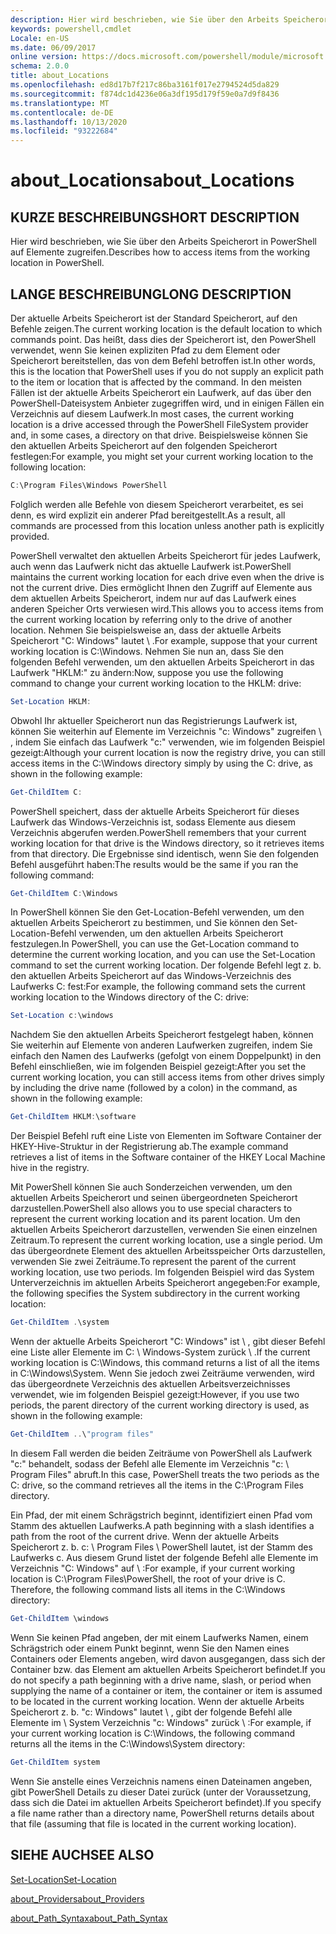 ```yaml
---
description: Hier wird beschrieben, wie Sie über den Arbeits Speicherort in PowerShell auf Elemente zugreifen.
keywords: powershell,cmdlet
Locale: en-US
ms.date: 06/09/2017
online version: https://docs.microsoft.com/powershell/module/microsoft.powershell.core/about/about_locations?view=powershell-5.1&WT.mc_id=ps-gethelp
schema: 2.0.0
title: about_Locations
ms.openlocfilehash: ed8d17b7f217c86ba3161f017e2794524d5da829
ms.sourcegitcommit: f874dc1d4236e06a3df195d179f59e0a7d9f8436
ms.translationtype: MT
ms.contentlocale: de-DE
ms.lasthandoff: 10/13/2020
ms.locfileid: "93222684"
---
```

# <a name="about_locations"></a><span data-ttu-id="fa8c4-104">about_Locations</span><span class="sxs-lookup"><span data-stu-id="fa8c4-104">about_Locations</span></span>

## <a name="short-description"></a><span data-ttu-id="fa8c4-105">KURZE BESCHREIBUNG</span><span class="sxs-lookup"><span data-stu-id="fa8c4-105">SHORT DESCRIPTION</span></span>

<span data-ttu-id="fa8c4-106">Hier wird beschrieben, wie Sie über den Arbeits Speicherort in PowerShell auf Elemente zugreifen.</span><span class="sxs-lookup"><span data-stu-id="fa8c4-106">Describes how to access items from the working location in PowerShell.</span></span>

## <a name="long-description"></a><span data-ttu-id="fa8c4-107">LANGE BESCHREIBUNG</span><span class="sxs-lookup"><span data-stu-id="fa8c4-107">LONG DESCRIPTION</span></span>

<span data-ttu-id="fa8c4-108">Der aktuelle Arbeits Speicherort ist der Standard Speicherort, auf den Befehle zeigen.</span><span class="sxs-lookup"><span data-stu-id="fa8c4-108">The current working location is the default location to which commands point.</span></span>
<span data-ttu-id="fa8c4-109">Das heißt, dass dies der Speicherort ist, den PowerShell verwendet, wenn Sie keinen expliziten Pfad zu dem Element oder Speicherort bereitstellen, das von dem Befehl betroffen ist.</span><span class="sxs-lookup"><span data-stu-id="fa8c4-109">In other words, this is the location that PowerShell uses if you do not supply an explicit path to the item or location that is affected by the command.</span></span> <span data-ttu-id="fa8c4-110">In den meisten Fällen ist der aktuelle Arbeits Speicherort ein Laufwerk, auf das über den PowerShell-Dateisystem Anbieter zugegriffen wird, und in einigen Fällen ein Verzeichnis auf diesem Laufwerk.</span><span class="sxs-lookup"><span data-stu-id="fa8c4-110">In most cases, the current working location is a drive accessed through the PowerShell FileSystem provider and, in some cases, a directory on that drive.</span></span>
<span data-ttu-id="fa8c4-111">Beispielsweise können Sie den aktuellen Arbeits Speicherort auf den folgenden Speicherort festlegen:</span><span class="sxs-lookup"><span data-stu-id="fa8c4-111">For example, you might set your current working location to the following location:</span></span>

```powershell
C:\Program Files\Windows PowerShell
```

<span data-ttu-id="fa8c4-112">Folglich werden alle Befehle von diesem Speicherort verarbeitet, es sei denn, es wird explizit ein anderer Pfad bereitgestellt.</span><span class="sxs-lookup"><span data-stu-id="fa8c4-112">As a result, all commands are processed from this location unless another path is explicitly provided.</span></span>

<span data-ttu-id="fa8c4-113">PowerShell verwaltet den aktuellen Arbeits Speicherort für jedes Laufwerk, auch wenn das Laufwerk nicht das aktuelle Laufwerk ist.</span><span class="sxs-lookup"><span data-stu-id="fa8c4-113">PowerShell maintains the current working location for each drive even when the drive is not the current drive.</span></span> <span data-ttu-id="fa8c4-114">Dies ermöglicht Ihnen den Zugriff auf Elemente aus dem aktuellen Arbeits Speicherort, indem nur auf das Laufwerk eines anderen Speicher Orts verwiesen wird.</span><span class="sxs-lookup"><span data-stu-id="fa8c4-114">This allows you to access items from the current working location by referring only to the drive of another location.</span></span>
<span data-ttu-id="fa8c4-115">Nehmen Sie beispielsweise an, dass der aktuelle Arbeits Speicherort "C: Windows" lautet \\ .</span><span class="sxs-lookup"><span data-stu-id="fa8c4-115">For example, suppose that your current working location is C:\\Windows.</span></span> <span data-ttu-id="fa8c4-116">Nehmen Sie nun an, dass Sie den folgenden Befehl verwenden, um den aktuellen Arbeits Speicherort in das Laufwerk "HKLM:" zu ändern:</span><span class="sxs-lookup"><span data-stu-id="fa8c4-116">Now, suppose you use the following command to change your current working location to the HKLM: drive:</span></span>

```powershell
Set-Location HKLM:
```

<span data-ttu-id="fa8c4-117">Obwohl Ihr aktueller Speicherort nun das Registrierungs Laufwerk ist, können Sie weiterhin auf Elemente im Verzeichnis "c: Windows" zugreifen \\ , indem Sie einfach das Laufwerk "c:" verwenden, wie im folgenden Beispiel gezeigt:</span><span class="sxs-lookup"><span data-stu-id="fa8c4-117">Although your current location is now the registry drive, you can still access items in the C:\\Windows directory simply by using the C: drive, as shown in the following example:</span></span>

```powershell
Get-ChildItem C:
```

<span data-ttu-id="fa8c4-118">PowerShell speichert, dass der aktuelle Arbeits Speicherort für dieses Laufwerk das Windows-Verzeichnis ist, sodass Elemente aus diesem Verzeichnis abgerufen werden.</span><span class="sxs-lookup"><span data-stu-id="fa8c4-118">PowerShell remembers that your current working location for that drive is the Windows directory, so it retrieves items from that directory.</span></span> <span data-ttu-id="fa8c4-119">Die Ergebnisse sind identisch, wenn Sie den folgenden Befehl ausgeführt haben:</span><span class="sxs-lookup"><span data-stu-id="fa8c4-119">The results would be the same if you ran the following command:</span></span>

```powershell
Get-ChildItem C:\Windows
```

<span data-ttu-id="fa8c4-120">In PowerShell können Sie den Get-Location-Befehl verwenden, um den aktuellen Arbeits Speicherort zu bestimmen, und Sie können den Set-Location-Befehl verwenden, um den aktuellen Arbeits Speicherort festzulegen.</span><span class="sxs-lookup"><span data-stu-id="fa8c4-120">In PowerShell, you can use the Get-Location command to determine the current working location, and you can use the Set-Location command to set the current working location.</span></span> <span data-ttu-id="fa8c4-121">Der folgende Befehl legt z. b. den aktuellen Arbeits Speicherort auf das Windows-Verzeichnis des Laufwerks C: fest:</span><span class="sxs-lookup"><span data-stu-id="fa8c4-121">For example, the following command sets the current working location to the Windows directory of the C: drive:</span></span>

```powershell
Set-Location c:\windows
```

<span data-ttu-id="fa8c4-122">Nachdem Sie den aktuellen Arbeits Speicherort festgelegt haben, können Sie weiterhin auf Elemente von anderen Laufwerken zugreifen, indem Sie einfach den Namen des Laufwerks (gefolgt von einem Doppelpunkt) in den Befehl einschließen, wie im folgenden Beispiel gezeigt:</span><span class="sxs-lookup"><span data-stu-id="fa8c4-122">After you set the current working location, you can still access items from other drives simply by including the drive name (followed by a colon) in the command, as shown in the following example:</span></span>

```powershell
Get-ChildItem HKLM:\software
```

<span data-ttu-id="fa8c4-123">Der Beispiel Befehl ruft eine Liste von Elementen im Software Container der HKEY-Hive-Struktur in der Registrierung ab.</span><span class="sxs-lookup"><span data-stu-id="fa8c4-123">The example command retrieves a list of items in the Software container of the HKEY Local Machine hive in the registry.</span></span>

<span data-ttu-id="fa8c4-124">Mit PowerShell können Sie auch Sonderzeichen verwenden, um den aktuellen Arbeits Speicherort und seinen übergeordneten Speicherort darzustellen.</span><span class="sxs-lookup"><span data-stu-id="fa8c4-124">PowerShell also allows you to use special characters to represent the current working location and its parent location.</span></span> <span data-ttu-id="fa8c4-125">Um den aktuellen Arbeits Speicherort darzustellen, verwenden Sie einen einzelnen Zeitraum.</span><span class="sxs-lookup"><span data-stu-id="fa8c4-125">To represent the current working location, use a single period.</span></span> <span data-ttu-id="fa8c4-126">Um das übergeordnete Element des aktuellen Arbeitsspeicher Orts darzustellen, verwenden Sie zwei Zeiträume.</span><span class="sxs-lookup"><span data-stu-id="fa8c4-126">To represent the parent of the current working location, use two periods.</span></span> <span data-ttu-id="fa8c4-127">Im folgenden Beispiel wird das System Unterverzeichnis im aktuellen Arbeits Speicherort angegeben:</span><span class="sxs-lookup"><span data-stu-id="fa8c4-127">For example, the following specifies the System subdirectory in the current working location:</span></span>

```powershell
Get-ChildItem .\system
```

<span data-ttu-id="fa8c4-128">Wenn der aktuelle Arbeits Speicherort "C: Windows" ist \\ , gibt dieser Befehl eine Liste aller Elemente im C: \\ Windows-System zurück \\ .</span><span class="sxs-lookup"><span data-stu-id="fa8c4-128">If the current working location is C:\\Windows, this command returns a list of all the items in C:\\Windows\\System.</span></span> <span data-ttu-id="fa8c4-129">Wenn Sie jedoch zwei Zeiträume verwenden, wird das übergeordnete Verzeichnis des aktuellen Arbeitsverzeichnisses verwendet, wie im folgenden Beispiel gezeigt:</span><span class="sxs-lookup"><span data-stu-id="fa8c4-129">However, if you use two periods, the parent directory of the current working directory is used, as shown in the following example:</span></span>

```powershell
Get-ChildItem ..\"program files"
```

<span data-ttu-id="fa8c4-130">In diesem Fall werden die beiden Zeiträume von PowerShell als Laufwerk "c:" behandelt, sodass der Befehl alle Elemente im Verzeichnis "c: \\ Program Files" abruft.</span><span class="sxs-lookup"><span data-stu-id="fa8c4-130">In this case, PowerShell treats the two periods as the C: drive, so the command retrieves all the items in the C:\\Program Files directory.</span></span>

<span data-ttu-id="fa8c4-131">Ein Pfad, der mit einem Schrägstrich beginnt, identifiziert einen Pfad vom Stamm des aktuellen Laufwerks.</span><span class="sxs-lookup"><span data-stu-id="fa8c4-131">A path beginning with a slash identifies a path from the root of the current drive.</span></span> <span data-ttu-id="fa8c4-132">Wenn der aktuelle Arbeits Speicherort z. b. c: \\ Program Files \\ PowerShell lautet, ist der Stamm des Laufwerks c. Aus diesem Grund listet der folgende Befehl alle Elemente im Verzeichnis "C: Windows" auf \\ :</span><span class="sxs-lookup"><span data-stu-id="fa8c4-132">For example, if your current working location is C:\\Program Files\\PowerShell, the root of your drive is C. Therefore, the following command lists all items in the C:\\Windows directory:</span></span>

```powershell
Get-ChildItem \windows
```

<span data-ttu-id="fa8c4-133">Wenn Sie keinen Pfad angeben, der mit einem Laufwerks Namen, einem Schrägstrich oder einem Punkt beginnt, wenn Sie den Namen eines Containers oder Elements angeben, wird davon ausgegangen, dass sich der Container bzw. das Element am aktuellen Arbeits Speicherort befindet.</span><span class="sxs-lookup"><span data-stu-id="fa8c4-133">If you do not specify a path beginning with a drive name, slash, or period when supplying the name of a container or item, the container or item is assumed to be located in the current working location.</span></span> <span data-ttu-id="fa8c4-134">Wenn der aktuelle Arbeits Speicherort z. b. "c: Windows" lautet \\ , gibt der folgende Befehl alle Elemente im \\ System Verzeichnis "c: Windows" zurück \\ :</span><span class="sxs-lookup"><span data-stu-id="fa8c4-134">For example, if your current working location is C:\\Windows, the following command returns all the items in the C:\\Windows\\System directory:</span></span>

```powershell
Get-ChildItem system
```

<span data-ttu-id="fa8c4-135">Wenn Sie anstelle eines Verzeichnis namens einen Dateinamen angeben, gibt PowerShell Details zu dieser Datei zurück (unter der Voraussetzung, dass sich die Datei im aktuellen Arbeits Speicherort befindet).</span><span class="sxs-lookup"><span data-stu-id="fa8c4-135">If you specify a file name rather than a directory name, PowerShell returns details about that file (assuming that file is located in the current working location).</span></span>

## <a name="see-also"></a><span data-ttu-id="fa8c4-136">SIEHE AUCH</span><span class="sxs-lookup"><span data-stu-id="fa8c4-136">SEE ALSO</span></span>

[<span data-ttu-id="fa8c4-137">Set-Location</span><span class="sxs-lookup"><span data-stu-id="fa8c4-137">Set-Location</span></span>](xref:Microsoft.PowerShell.Management.Set-Location)

[<span data-ttu-id="fa8c4-138">about_Providers</span><span class="sxs-lookup"><span data-stu-id="fa8c4-138">about_Providers</span></span>](about_Providers.md)

[<span data-ttu-id="fa8c4-139">about_Path_Syntax</span><span class="sxs-lookup"><span data-stu-id="fa8c4-139">about_Path_Syntax</span></span>](about_Path_Syntax.md)
